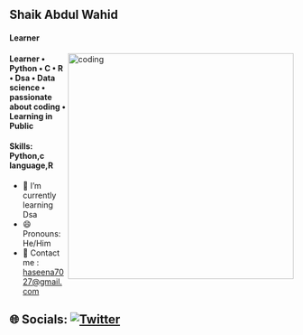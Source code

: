
## Shaik Abdul Wahid

#### Learner
<img align="right" alt="coding" width="400" src="https://www.careerguide.com/career/wp-content/uploads/2021/08/Full-Stack-Developer-1.gif">

#### Learner • Python • C • R • Dsa • Data science • passionate about coding • Learning in Public 

#### Skills: Python,c language,R

- 🌱 I’m currently learning  Dsa
- 😄 Pronouns: He/Him 
- 📧 Contact me : haseena7027@gmail.com

## 🌐 Socials: [![Twitter](https://img.shields.io/badge/Twitter-%231DA1F2.svg?logo=Twitter&logoColor=white)](https://twitter.com/Abdulwahid7027) 
